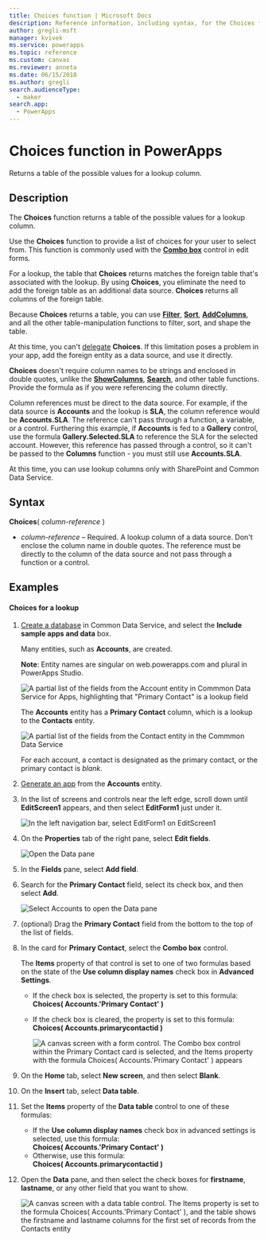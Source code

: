 ```yaml
---
title: Choices function | Microsoft Docs
description: Reference information, including syntax, for the Choices function in PowerApps
author: gregli-msft
manager: kvivek
ms.service: powerapps
ms.topic: reference
ms.custom: canvas
ms.reviewer: anneta
ms.date: 06/15/2018
ms.author: gregli
search.audienceType: 
  - maker
search.app: 
  - PowerApps
---
```

# Choices function in PowerApps
Returns a table of the possible values for a lookup column.

## Description
The **Choices** function returns a table of the possible values for a lookup column.  

Use the **Choices** function to provide a list of choices for your user to select from. This function is commonly used with the [**Combo box**](../controls/control-combo-box.md) control in edit forms.

For a lookup, the table that **Choices** returns matches the foreign table that's associated with the lookup. By using **Choices**, you eliminate the need to add the foreign table as an additional data source. **Choices** returns all columns of the foreign table.

Because **Choices** returns a table, you can use [**Filter**](function-filter-lookup.md), [**Sort**](function-sort.md), [**AddColumns**](function-table-shaping.md), and all the other table-manipulation functions to filter, sort, and shape the table. 

At this time, you can't [delegate](../delegation-overview.md) **Choices**. If this limitation poses a problem in your app, add the foreign entity as a data source, and use it directly. 

**Choices** doesn't require column names to be strings and enclosed in double quotes, unlike the [**ShowColumns**](function-table-shaping.md), [**Search**](function-filter-lookup.md), and other table functions. Provide the formula as if you were referencing the column directly.

Column references must be direct to the data source. For example, if the data source is **Accounts** and the lookup is **SLA**, the column reference would be **Accounts.SLA**. The reference can't pass through a function, a variable, or a control. Furthering this example, if **Accounts** is fed to a **Gallery** control, use the formula **Gallery.Selected.SLA** to reference the SLA for the selected account. However, this reference has passed through a control, so it can't be passed to the **Columns** function - you must still use **Accounts.SLA**.

At this time, you can use lookup columns only with SharePoint and Common Data Service.

## Syntax
**Choices**( *column-reference* )

* *column-reference* – Required.  A lookup column of a data source. Don't enclose the column name in double quotes. The reference must be directly to the column of the data source and not pass through a function or a control.

## Examples

#### Choices for a lookup

1. [Create a database](../../../administrator/create-database.md) in Common Data Service, and select the **Include sample apps and data** box.

    Many entities, such as **Accounts**, are created.

    **Note**: Entity names are singular on web.powerapps.com and plural in PowerApps Studio.

	![A partial list of the fields from the Account entity in Commmon Data Service for Apps, highlighting that "Primary Contact" is a lookup field](media/function-choices/entity-account.png)

	The **Accounts** entity has a **Primary Contact** column, which is a lookup to the **Contacts** entity.  

	![A partial list of the fields from the Contact entity in the Commmon Data Service](media/function-choices/entity-contact.png)

	For each account, a contact is designated as the primary contact, or the primary contact is *blank*.

2. [Generate an app](../data-platform-create-app.md) from the **Accounts** entity.

3. In the list of screens and controls near the left edge, scroll down until **EditScreen1** appears, and then select **EditForm1** just under it.

	![In the left navigation bar, select EditForm1 on EditScreen1](media/function-choices/select-editform.png)

4. On the **Properties** tab of the right pane, select **Edit fields**.

	![Open the Data pane](media/function-choices/open-data-pane.png)

5. In the **Fields** pane, select **Add field**.

1. Search for the **Primary Contact** field, select its check box, and then select **Add**.

	![Select Accounts to open the Data pane](media/function-choices/field-list.png)

7. (optional) Drag the **Primary Contact** field from the bottom to the top of the list of fields.

8. In the card for **Primary Contact**, select the **Combo box** control.

    The **Items** property of that control is set to one of two formulas based on the state of the **Use column display names** check box in **Advanced Settings**.

   - If the check box is selected, the property is set to this formula:<br>**Choices( Accounts.'Primary Contact' )**
   - If the check box is cleared, the property is set to this formula:<br>**Choices( Accounts.primarycontactid )**

     ![A canvas screen with a form control. The **Combo box** control within the **Primary Contact** card is selected, and the Items property with the formula Choices( Accounts.'Primary Contact' ) appears](media/function-choices/accounts-primary-contact.png)

9. On the **Home** tab, select **New screen**, and then select **Blank**.

10. On the **Insert** tab, select **Data table**.

11. Set the **Items** property of the **Data table** control to one of these formulas:

     - If the **Use column display names** check box in advanced settings is selected, use this formula:<br>**Choices( Accounts.'Primary Contact' )**
     - Otherwise, use this formula:<br>**Choices( Accounts.primarycontactid )**

12. Open the **Data** pane, and then select the check boxes for **firstname**, **lastname**, or any other field that you want to show.

     ![A canvas screen with a data table control. The Items property is set to the formula Choices( Accounts.'Primary Contact' ), and the table shows the firstname and lastname columns for the first set of records from the Contacts entity](media/function-choices/full-accounts-pc.png)
